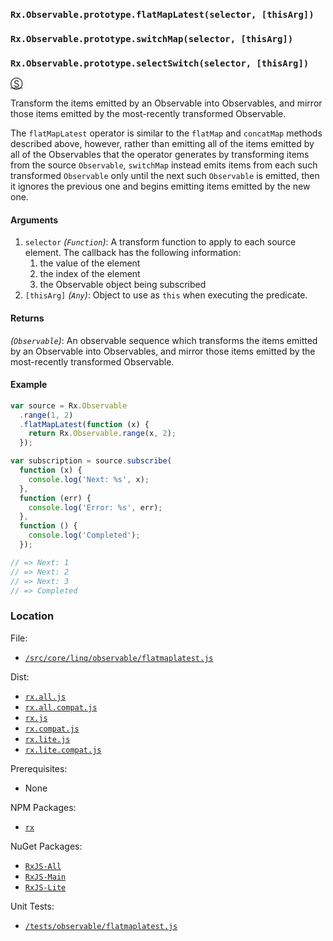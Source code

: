 ### `Rx.Observable.prototype.flatMapLatest(selector, [thisArg])`
### `Rx.Observable.prototype.switchMap(selector, [thisArg])`
### `Rx.Observable.prototype.selectSwitch(selector, [thisArg])`
[&#x24C8;](https://github.com/Reactive-Extensions/RxJS/blob/master/src/core/linq/observable/flatmaplatest.js "View in source")

Transform the items emitted by an Observable into Observables, and mirror those items emitted by the most-recently transformed Observable.

The `flatMapLatest` operator is similar to the `flatMap` and `concatMap` methods described above, however, rather than emitting all of the items emitted by all of the Observables that the operator generates by transforming items from the source `Observable`, `switchMap` instead emits items from each such transformed `Observable` only until the next such `Observable` is emitted, then it ignores the previous one and begins emitting items emitted by the new one.

#### Arguments
1. `selector` *(`Function`)*:  A transform function to apply to each source element.  The callback has the following information:
    1. the value of the element
    2. the index of the element
    3. the Observable object being subscribed
2. `[thisArg]` *(`Any`)*: Object to use as `this` when executing the predicate.

#### Returns
*(`Observable`)*: An observable sequence which transforms the items emitted by an Observable into Observables, and mirror those items emitted by the most-recently transformed Observable.

#### Example
```js
var source = Rx.Observable
  .range(1, 2)
  .flatMapLatest(function (x) {
    return Rx.Observable.range(x, 2);
  });

var subscription = source.subscribe(
  function (x) {
    console.log('Next: %s', x);
  },
  function (err) {
    console.log('Error: %s', err);
  },
  function () {
    console.log('Completed');
  });

// => Next: 1
// => Next: 2
// => Next: 3
// => Completed
```

### Location

File:
- [`/src/core/linq/observable/flatmaplatest.js`](https://github.com/Reactive-Extensions/RxJS/blob/master/src/core/linq/observable/flatmaplatest.js)

Dist:
- [`rx.all.js`](https://github.com/Reactive-Extensions/RxJS/blob/master/dist/rx.all.js)
- [`rx.all.compat.js`](https://github.com/Reactive-Extensions/RxJS/blob/master/dist/rx.all.compat.js)
- [`rx.js`](https://github.com/Reactive-Extensions/RxJS/blob/master/dist/rx.js)
- [`rx.compat.js`](https://github.com/Reactive-Extensions/RxJS/blob/master/dist/rx.compat.js)
- [`rx.lite.js`](https://github.com/Reactive-Extensions/RxJS/blob/master/dist/rx.lite.js)
- [`rx.lite.compat.js`](https://github.com/Reactive-Extensions/RxJS/blob/master/dist/rx.lite.compat.js)

Prerequisites:
- None

NPM Packages:
- [`rx`](https://www.npmjs.org/package/rx)

NuGet Packages:
- [`RxJS-All`](http://www.nuget.org/packages/RxJS-All/)
- [`RxJS-Main`](http://www.nuget.org/packages/RxJS-Main/)
- [`RxJS-Lite`](http://www.nuget.org/packages/RxJS-Lite/)

Unit Tests:
- [`/tests/observable/flatmaplatest.js`](https://github.com/Reactive-Extensions/RxJS/blob/master/tests/observable/flatmaplatest.js)
